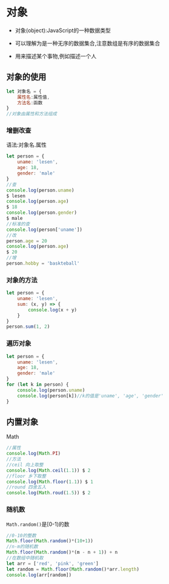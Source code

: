 # 对象

- 对象(object):JavaScript的一种数据类型

- 可以理解为是一种无序的数据集合,注意数组是有序的数据集合
- 用来描述某个事物,例如描述一个人

## 对象的使用

```js
let 对象名 = {
    属性名:属性值,
    方法名:函数
}
//对象由属性和方法组成
```

### 增删改查

语法:对象名.属性

```js
let person = {
    uname: 'lesen',
    age: 18,
    gender: 'male'
}
//查
console.log(person.uname)
$ lesen
console.log(person.age)
$ 18
console.log(person.gender)
$ male
//标准的查
console.log(person['uname'])
//改
person.age = 20
console.log(person.age)
$ 20
//增
person.hobby = 'baskteball'
```

### 对象的方法

```js
let person = {
    uname: 'lesen',
    sum: (x, y) => {
        console.log(x + y)
    }
}
person.sum(1, 2)
```

### 遍历对象

```js
let person = {
    uname: 'lesen',
    age: 18,
    gender: 'male'
}
for (let k in person) {
    console.log(person.uname)
    console.log(person[k])//k的值是'uname', 'age', 'gender'
}
```

## 内置对象

Math

```js
//属性
console.log(Math.PI)
//方法
//ceil 向上取整
console.log(Math.ceil(1.1))	$ 2
//floor 乡下取整
console.log(Math.floor(1.1)) $ 1
//round 四舍五入
console.log(Math.roud(1.5))	$ 2
```

###  随机数

`Math.random()`是[0-1)的数

```js
//0-10的整数
Math.floor(Math.random()*(10+1))
//n-m的随机数
Math.floor(Math.random()*(m - n + 1)) + n
//在数组中随机取
let arr = ['red', 'pink', 'green']
let random = Math.floor(Math.random()*arr.length)
console.log(arr[random])
```









